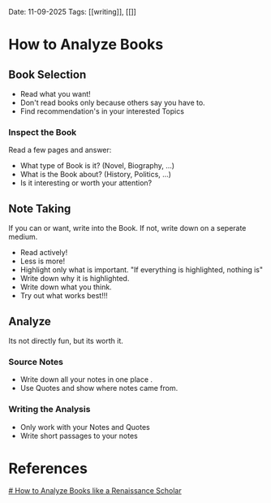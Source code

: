 Date: 11-09-2025
Tags: [[writing]], [[]] 

# How to Analyze Books

## Book Selection

- Read what you want!
- Don't read books only because others say you have to.
- Find recommendation's in your interested Topics

### Inspect the Book

Read a few pages and answer:

- What type of Book is it? (Novel, Biography, ...)
- What is the Book about? (History, Politics, ...)
- Is it interesting or worth your attention?

## Note Taking

If you can or want, write into the Book. If not, write down on a seperate medium.

- Read actively!
- Less is more!
- Highlight only what is important. "If everything is highlighted, nothing is"
- Write down why it is highlighted. 
- Write down what you think.
- Try out what works best!!!

## Analyze 

Its not directly fun, but its worth it.

### Source Notes

- Write down all your notes in one place .
- Use Quotes and show where notes came from.

### Writing the Analysis

- Only work with your Notes and Quotes
- Write short passages to your notes

# References

[# How to Analyze Books like a Renaissance Scholar](https://www.youtube.com/watch?v=r6RdMSYSQDE)
